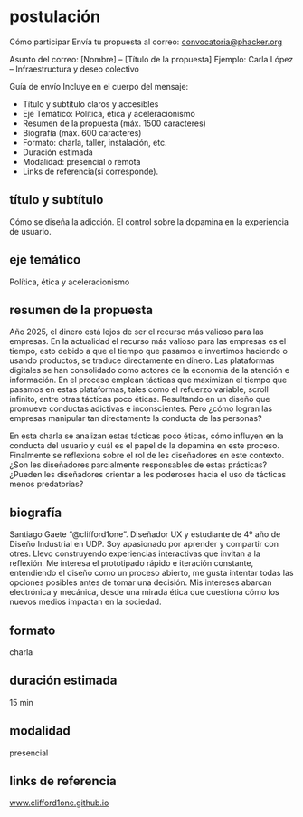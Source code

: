 # postulación 

Cómo participar
Envía tu propuesta al correo:
convocatoria@phacker.org

Asunto del correo:
[Nombre] – [Título de la propuesta]
Ejemplo: Carla López – Infraestructura y deseo colectivo

Guía de envío
Incluye en el cuerpo del mensaje:

- Título y subtítulo claros y accesibles
- Eje Temático: Política, ética y aceleracionismo
- Resumen de la propuesta (máx. 1500 caracteres)
- Biografía (máx. 600 caracteres)
- Formato: charla, taller, instalación, etc.
- Duración estimada
- Modalidad: presencial o remota
- Links de referencia(si corresponde).

## título y subtítulo

Cómo se diseña la adicción.
El control sobre la dopamina en la experiencia de usuario.

## eje temático

Política, ética y aceleracionismo

## resumen de la propuesta

Año 2025, el dinero está lejos de ser el recurso más valioso para las empresas. En la actualidad el recurso más valioso para las empresas es el tiempo, esto debido a que el tiempo que pasamos e invertimos haciendo o usando productos, se traduce directamente en dinero. Las plataformas digitales se han consolidado como actores de la economía de la atención e información. En el proceso emplean tácticas que maximizan el tiempo que pasamos en estas plataformas, tales como el refuerzo variable, scroll infinito, entre otras tácticas poco éticas. Resultando en un diseño que promueve conductas adictivas e inconscientes. Pero ¿cómo logran las empresas manipular tan directamente la conducta de las personas?

En esta charla se analizan estas tácticas poco éticas, cómo influyen en la conducta del usuario y cuál es el papel de la dopamina en este proceso. Finalmente se reflexiona sobre el rol de les diseñadores en este contexto. ¿Son les diseñadores parcialmente responsables de estas prácticas? ¿Pueden les diseñadores orientar a les poderoses hacia el uso de tácticas menos predatorias?

## biografía

Santiago Gaete “@clifford1one”. Diseñador UX y estudiante de 4º año de Diseño Industrial en UDP. Soy apasionado por aprender y compartir con otres. Llevo construyendo experiencias interactivas que invitan a la reflexión. Me interesa el prototipado rápido e iteración constante, entendiendo el diseño como un proceso abierto, me gusta intentar todas las opciones posibles antes de tomar una decisión. Mis intereses abarcan electrónica y mecánica, desde una mirada ética que cuestiona cómo los nuevos medios impactan en la sociedad.

## formato

charla

## duración estimada

15 min

## modalidad

presencial

## links de referencia

www.clifford1one.github.io
